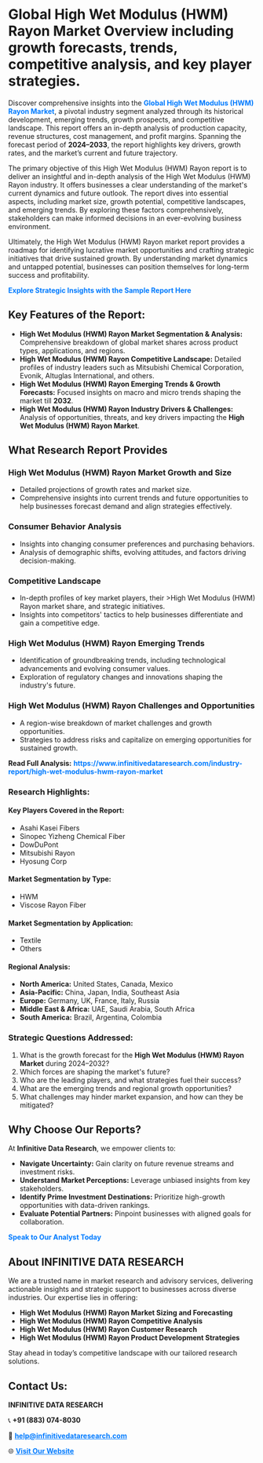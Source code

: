 <h1>Global High Wet Modulus (HWM) Rayon Market Overview including growth forecasts, trends, competitive analysis, and key player strategies.</h1>
<p>
Discover comprehensive insights into the 
<a href="https://www.infinitivedataresearch.com/industry-report/high-wet-modulus-hwm-rayon-market" rel="dofollow" style="color: #007BFF; text-decoration: none;"><strong>Global High Wet Modulus (HWM) Rayon Market</strong></a>, a pivotal industry segment analyzed through its historical development, emerging trends, growth prospects, and competitive landscape. This report offers an in-depth analysis of production capacity, revenue structures, cost management, and profit margins. Spanning the forecast period of <strong>2024–2033</strong>, the report highlights key drivers, growth rates, and the market’s current and future trajectory.
</p>
<p>
The primary objective of this High Wet Modulus (HWM) Rayon report is to deliver an insightful and in-depth analysis of the High Wet Modulus (HWM) Rayon industry. It offers businesses a clear understanding of the market's current dynamics and future outlook. The report dives into essential aspects, including market size, growth potential, competitive landscapes, and emerging trends. By exploring these factors comprehensively, stakeholders can make informed decisions in an ever-evolving business environment.
</p>
<p>
Ultimately, the High Wet Modulus (HWM) Rayon market report provides a roadmap for identifying lucrative market opportunities and crafting strategic initiatives that drive sustained growth. By understanding market dynamics and untapped potential, businesses can position themselves for long-term success and profitability.
</p>
<p>
<a href="https://www.infinitivedataresearch.com/request-sample/reportId=105544" style="color: #007BFF; text-decoration: none;"><strong>Explore Strategic Insights with the Sample Report Here</strong></a>
</p>

<h2>Key Features of the Report:</h2>
<ul>
<li><strong>High Wet Modulus (HWM) Rayon Market Segmentation & Analysis:</strong> Comprehensive breakdown of global market shares across product types, applications, and regions.</li>
<li><strong>High Wet Modulus (HWM) Rayon Competitive Landscape:</strong> Detailed profiles of industry leaders such as Mitsubishi Chemical Corporation, Evonik, Altuglas International, and others.</li>
<li><strong>High Wet Modulus (HWM) Rayon Emerging Trends & Growth Forecasts:</strong> Focused insights on macro and micro trends shaping the market till <strong>2032</strong>.</li>
<li><strong>High Wet Modulus (HWM) Rayon Industry Drivers & Challenges:</strong> Analysis of opportunities, threats, and key drivers impacting the <strong>High Wet Modulus (HWM) Rayon Market</strong>.</li>
</ul>

<h2>What Research Report Provides</h2>
<h3>High Wet Modulus (HWM) Rayon Market Growth and Size</h3>
<ul>
<li>Detailed projections of growth rates and market size.</li>
<li>Comprehensive insights into current trends and future opportunities to help businesses forecast demand and align strategies effectively.</li>
</ul>

<h3>Consumer Behavior Analysis</h3>
<ul>
<li>Insights into changing consumer preferences and purchasing behaviors.</li>
<li>Analysis of demographic shifts, evolving attitudes, and factors driving decision-making.</li>
</ul>

<h3>Competitive Landscape</h3>
<ul>
<li>In-depth profiles of key market players, their >High Wet Modulus (HWM) Rayon market share, and strategic initiatives.</li>
<li>Insights into competitors' tactics to help businesses differentiate and gain a competitive edge.</li>
</ul>

<h3>High Wet Modulus (HWM) Rayon Emerging Trends</h3>
<ul>
<li>Identification of groundbreaking trends, including technological advancements and evolving consumer values.</li>
<li>Exploration of regulatory changes and innovations shaping the industry's future.</li>
</ul>

<h3>High Wet Modulus (HWM) Rayon Challenges and Opportunities</h3>
<ul>
<li>A region-wise breakdown of market challenges and growth opportunities.</li>
<li>Strategies to address risks and capitalize on emerging opportunities for sustained growth.</li>
</ul>
<p><strong>Read Full Analysis:</strong> <a href="https://www.infinitivedataresearch.com/industry-report/high-wet-modulus-hwm-rayon-market" rel="dofollow" style="color: #007BFF; text-decoration: none;"><strong>https://www.infinitivedataresearch.com/industry-report/high-wet-modulus-hwm-rayon-market</strong></a></p>
<h3>Research Highlights:</h3>
<h4>Key Players Covered in the Report:</h4>
<ul><li>Asahi Kasei Fibers</li><li>Sinopec Yizheng Chemical Fiber</li><li>DowDuPont</li><li>Mitsubishi Rayon</li><li>Hyosung Corp</li></ul>
<h4>Market Segmentation by Type:</h4>
<ul><li>HWM</li><li>Viscose Rayon Fiber</li></ul>
<h4>Market Segmentation by Application:</h4>
<ul><li>Textile</li><li>Others</li></ul>

<h4>Regional Analysis:</h4>
<ul>
<li><strong>North America:</strong> United States, Canada, Mexico</li>
<li><strong>Asia-Pacific:</strong> China, Japan, India, Southeast Asia</li>
<li><strong>Europe:</strong> Germany, UK, France, Italy, Russia</li>
<li><strong>Middle East & Africa:</strong> UAE, Saudi Arabia, South Africa</li>
<li><strong>South America:</strong> Brazil, Argentina, Colombia</li>
</ul>

<h3>Strategic Questions Addressed:</h3>
<ol>
<li>What is the growth forecast for the <strong>High Wet Modulus (HWM) Rayon Market</strong> during 2024–2032?</li>
<li>Which forces are shaping the market's future?</li>
<li>Who are the leading players, and what strategies fuel their success?</li>
<li>What are the emerging trends and regional growth opportunities?</li>
<li>What challenges may hinder market expansion, and how can they be mitigated?</li>
</ol>

<h2>Why Choose Our Reports?</h2>
<p>At <strong>Infinitive Data Research</strong>, we empower clients to:</p>
<ul>
<li><strong>Navigate Uncertainty:</strong> Gain clarity on future revenue streams and investment risks.</li>
<li><strong>Understand Market Perceptions:</strong> Leverage unbiased insights from key stakeholders.</li>
<li><strong>Identify Prime Investment Destinations:</strong> Prioritize high-growth opportunities with data-driven rankings.</li>
<li><strong>Evaluate Potential Partners:</strong> Pinpoint businesses with aligned goals for collaboration.</li>
</ul>
<p><a href="https://www.infinitivedataresearch.com/industry-report/high-wet-modulus-hwm-rayon-market" rel="dofollow" style="color: #007BFF; text-decoration: none;"><strong>Speak to Our Analyst Today</strong></a></p>

<h2>About INFINITIVE DATA RESEARCH</h2>
<p>We are a trusted name in market research and advisory services, delivering actionable insights and strategic support to businesses across diverse industries. Our expertise lies in offering:</p>
<ul>
<li><strong>High Wet Modulus (HWM) Rayon Market Sizing and Forecasting</strong></li>
<li><strong>High Wet Modulus (HWM) Rayon Competitive Analysis</strong></li>
<li><strong>High Wet Modulus (HWM) Rayon Customer Research</strong></li>
<li><strong>High Wet Modulus (HWM) Rayon Product Development Strategies</strong></li>
</ul>
<p>Stay ahead in today’s competitive landscape with our tailored research solutions.</p>

<h2>Contact Us:</h2>
<p><strong>INFINITIVE DATA RESEARCH</strong></p>
<p>📞 <strong>+91 (883) 074-8030</strong></p>
<p>📧 <strong><a href="mailto:help@infinitivedataresearch.com" style="color: #007BFF;">help@infinitivedataresearch.com</a></strong></p>
<p>🌐 <strong><a href="https://www.infinitivedataresearch.com" rel="dofollow" style="color: #007BFF;">Visit Our Website</a></strong></p>